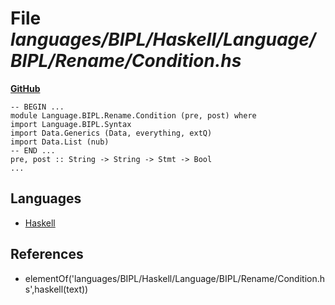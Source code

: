 # File _languages/BIPL/Haskell/Language/BIPL/Rename/Condition.hs_
**[GitHub](https://github.com/softlang/yas/blob/master/languages/BIPL/Haskell/Language/BIPL/Rename/Condition.hs)**
```
-- BEGIN ...
module Language.BIPL.Rename.Condition (pre, post) where
import Language.BIPL.Syntax
import Data.Generics (Data, everything, extQ)
import Data.List (nub)
-- END ...
pre, post :: String -> String -> Stmt -> Bool
...
```

## Languages
* [Haskell](../languages/Haskell.md)

## References
* elementOf('languages/BIPL/Haskell/Language/BIPL/Rename/Condition.hs',haskell(text))
